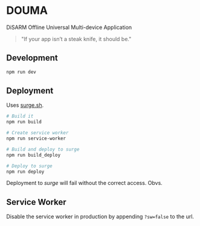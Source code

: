 # DOUMA

DiSARM Offline Universal Multi-device Application

> "If your app isn’t a steak knife, it should be."

## Development

``` bash
npm run dev
```


## Deployment

Uses [surge.sh](http://surge.sh).

``` bash
# Build it
npm run build 

# Create service worker
npm run service-worker 

# Build and deploy to surge
npm run build_deploy 

# Deploy to surge
npm run deploy 
```

Deployment to _surge_ will fail without the correct access. Obvs.


## Service Worker

Disable the service worker in production by appending `?sw=false` to the url.
